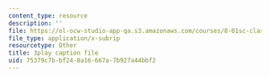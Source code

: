 ```yaml
---
content_type: resource
description: ''
file: https://ol-ocw-studio-app-qa.s3.amazonaws.com/courses/8-01sc-classical-mechanics-fall-2016/75379c7bbf248a16667a7b927a44bbf2_kJxsMnRZXqE.srt
file_type: application/x-subrip
resourcetype: Other
title: 3play caption file
uid: 75379c7b-bf24-8a16-667a-7b927a44bbf2
---
```

